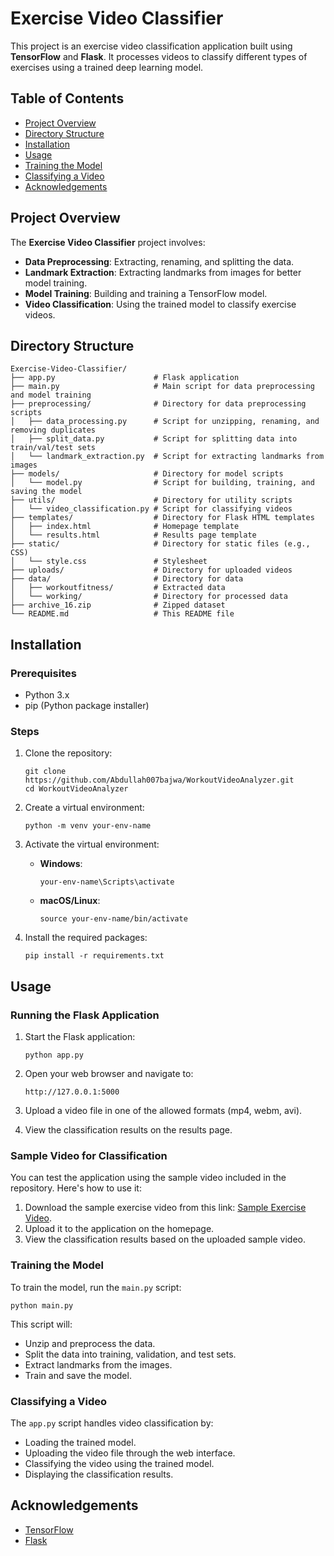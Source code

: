 # Exercise Video Classifier

This project is an exercise video classification application built using **TensorFlow** and **Flask**. It processes videos to classify different types of exercises using a trained deep learning model.

## Table of Contents
- [Project Overview](#project-overview)
- [Directory Structure](#directory-structure)
- [Installation](#installation)
- [Usage](#usage)
- [Training the Model](#training-the-model)
- [Classifying a Video](#classifying-a-video)
- [Acknowledgements](#acknowledgements)

## Project Overview

The **Exercise Video Classifier** project involves:

- **Data Preprocessing**: Extracting, renaming, and splitting the data.
- **Landmark Extraction**: Extracting landmarks from images for better model training.
- **Model Training**: Building and training a TensorFlow model.
- **Video Classification**: Using the trained model to classify exercise videos.

## Directory Structure
```
Exercise-Video-Classifier/
├── app.py                      # Flask application
├── main.py                     # Main script for data preprocessing and model training
├── preprocessing/              # Directory for data preprocessing scripts
│   ├── data_processing.py      # Script for unzipping, renaming, and removing duplicates
│   ├── split_data.py           # Script for splitting data into train/val/test sets
│   └── landmark_extraction.py  # Script for extracting landmarks from images
├── models/                     # Directory for model scripts
│   └── model.py                # Script for building, training, and saving the model
├── utils/                      # Directory for utility scripts
│   └── video_classification.py # Script for classifying videos
├── templates/                  # Directory for Flask HTML templates
│   ├── index.html              # Homepage template
│   └── results.html            # Results page template
├── static/                     # Directory for static files (e.g., CSS)
│   └── style.css               # Stylesheet
├── uploads/                    # Directory for uploaded videos
├── data/                       # Directory for data
│   ├── workoutfitness/         # Extracted data
│   └── working/                # Directory for processed data
├── archive_16.zip              # Zipped dataset
└── README.md                   # This README file
```

## Installation

### Prerequisites

- Python 3.x
- pip (Python package installer)

### Steps

1. Clone the repository:
    ```
    git clone https://github.com/Abdullah007bajwa/WorkoutVideoAnalyzer.git
    cd WorkoutVideoAnalyzer
    ```

2. Create a virtual environment:
    ```
    python -m venv your-env-name
    ```

3. Activate the virtual environment:
    - **Windows**:
        ```
        your-env-name\Scripts\activate
        ```
    - **macOS/Linux**:
        ```
        source your-env-name/bin/activate
        ```

4. Install the required packages:
    ```
    pip install -r requirements.txt
    ```

## Usage

### Running the Flask Application

1. Start the Flask application:
    ```
    python app.py
    ```

2. Open your web browser and navigate to:
    ```
    http://127.0.0.1:5000
    ```

3. Upload a video file in one of the allowed formats (mp4, webm, avi).

4. View the classification results on the results page.

### Sample Video for Classification

You can test the application using the sample video included in the repository. Here's how to use it:

1. Download the sample exercise video from this link: [Sample Exercise Video]([https://github.com/Abdullah007bajwa/WorkoutVideoAnalyzer/raw/main/sample_video.mp4](https://github.com/Abdullah007bajwa/WorkoutVideoAnalyzer/blob/main/uploads/Strong_Young_Man_Training_Bench_Press_Stock_Footage_Video_100_Royalty-free_1058641552.webm)).
2. Upload it to the application on the homepage.
3. View the classification results based on the uploaded sample video.

### Training the Model

To train the model, run the `main.py` script:
```
python main.py
```
This script will:
- Unzip and preprocess the data.
- Split the data into training, validation, and test sets.
- Extract landmarks from the images.
- Train and save the model.

### Classifying a Video

The `app.py` script handles video classification by:
- Loading the trained model.
- Uploading the video file through the web interface.
- Classifying the video using the trained model.
- Displaying the classification results.

## Acknowledgements
- [TensorFlow](https://www.tensorflow.org/)
- [Flask](https://flask.palletsprojects.com/)
